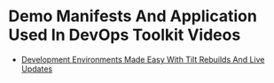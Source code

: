 # Demo Manifests And Application Used In DevOps Toolkit Videos

* [Development Environments Made Easy With Tilt Rebuilds And Live Updates](https://youtu.be/fkODRlobR9I)
